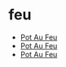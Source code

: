 # feu

 * [Pot Au Feu](../index/p/pot-au-feu-241767.json)
 * [Pot Au Feu](../index/p/pot-au-feu-367768.json)
 * [Pot Au Feu](../index/p/pot-au-feu.json)
